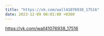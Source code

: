 ```yaml
---
title: "https://vk.com/wall41076938_17516"
date: 2023-12-09 06:01:00 +0300
---
```

<a class="vk-attach" href="https://vk.com/wall41076938_17516">https://vk.com/wall41076938_17516</a>
